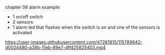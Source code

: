 chapter 08 alarm example:
- 1 on/off switch
- 2 sensors
- 1 alarm led that flashes when the switch is on and one of the sensors is activated


https://user-images.githubusercontent.com/47281815/115789642-d0024480-a39b-11eb-89e7-dff425825403.mp4


